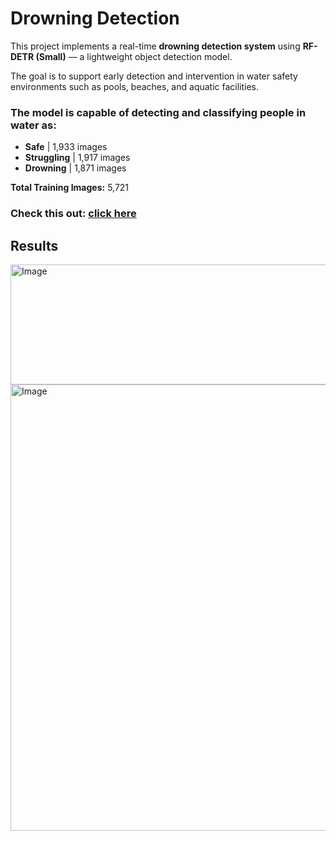 # Drowning Detection 

This project implements a real-time **drowning detection system** using **RF-DETR (Small)** —
 a lightweight object detection model.  
 
The goal is to support early detection and intervention in water safety environments such as pools, beaches, and aquatic facilities.  


### The model is capable of detecting and classifying people in water as:
- **Safe** | 1,933 images
- **Struggling** | 1,917 images
- **Drowning** | 1,871 images
  
**Total Training Images:** 5,721  

### Check this out:  [click here](https://universe.roboflow.com/my-workspace-gich2/drowning-detection-by-tzur01-tlc7j/model/4) 

## Results
<img width="1107" height="192" alt="Image" src="https://github.com/user-attachments/assets/52744268-616b-4799-9933-dc5d41a23318" />

<img width="1101" height="714" alt="Image" src="https://github.com/user-attachments/assets/a3fc5e32-fa19-4041-8e0a-a1def72993ed" />
